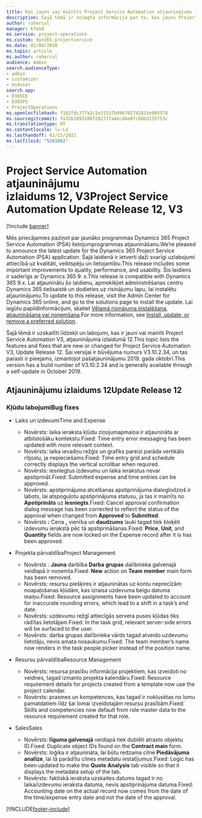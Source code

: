```yaml
---
title: Kas jauns vai mainīts Project Service Automation atjauninājumu izlaidumā 12, V3
description: Šajā tēmā ir sniegta informācija par to, kas jauns Project Service Automation atjauninājuma izlaidumā 12, 3. versijā
author: ruhercul
manager: kfend
ms.service: project-operations
ms.custom: dyn365-projectservice
ms.date: 02/04/2020
ms.topic: article
ms.author: ruhercul
audience: Admin
search.audienceType:
- admin
- customizer
- enduser
search.app:
- D365CE
- D365PS
- ProjectOperations
ms.openlocfilehash: f1b2fdc37fa2c2e31537b89b7027d2833e905578
ms.sourcegitcommit: fa32b1893286f20271fa4ec4be8fc68bd135f53c
ms.translationtype: HT
ms.contentlocale: lv-LV
ms.lasthandoff: 02/15/2021
ms.locfileid: "5281082"
---
```

# <a name="project-service-automation-update-release-12-v3"></a><span data-ttu-id="c4c05-103">Project Service Automation atjauninājumu izlaidums 12, V3</span><span class="sxs-lookup"><span data-stu-id="c4c05-103">Project Service Automation Update Release 12, V3</span></span>

[!include [banner](../includes/psa-now-project-operations.md)]

<span data-ttu-id="c4c05-104">Mēs priecājamies paziņot par jaunāko programmas Dynamics 365 Project Service Automation (PSA) lietojumprogrammas atjaunināšanu.</span><span class="sxs-lookup"><span data-stu-id="c4c05-104">We’re pleased to announce the latest update for the Dynamics 365 Project Service Automation (PSA) application.</span></span> <span data-ttu-id="c4c05-105">Šajā laidienā ir ietverti daži svarīgi uzlabojumi attiecībā uz kvalitāti, veiktspēju un lietojamību.</span><span class="sxs-lookup"><span data-stu-id="c4c05-105">This release includes some important improvements to quality, performance, and usability.</span></span> <span data-ttu-id="c4c05-106">Šis laidiens ir saderīgs ar Dynamics 365 9. x.</span><span class="sxs-lookup"><span data-stu-id="c4c05-106">This release is compatible with Dynamics 365 9.x.</span></span> <span data-ttu-id="c4c05-107">Lai atjauninātu šo laidienu, apmeklējiet administrēšanas centru Dynamics 365 tiešsaistē un dodieties uz risinājumu lapu, lai instalētu atjauninājumu.</span><span class="sxs-lookup"><span data-stu-id="c4c05-107">To update to this release, visit the Admin Center for Dynamics 365 online, and go to the solutions page to install the update.</span></span> <span data-ttu-id="c4c05-108">Lai iegūtu papildinformācijum, skatiet [Vēlamā risinājuma instalēšana, atjaunināšana vai noņemšana](https://docs.microsoft.com/power-platform/admin/install-remove-preferred-solution).</span><span class="sxs-lookup"><span data-stu-id="c4c05-108">For more information, see [Install, update, or remove a preferred solution](https://docs.microsoft.com/power-platform/admin/install-remove-preferred-solution).</span></span>

<span data-ttu-id="c4c05-109">Šajā tēmā ir uzskaitīti līdzekļi un labojumi, kas ir jauni vai mainīti Project Service Automation V3, atjauninājuma izlaidumā 12.</span><span class="sxs-lookup"><span data-stu-id="c4c05-109">This topic lists the features and fixes that are new or changed for Project Service Automation V3, Update Release 12.</span></span> <span data-ttu-id="c4c05-110">Šai versijai ir būvējuma numurs V3.10.2.34, un tas parasti ir pieejams, izmantojot pašatjauninājumu 2019. gada oktobrī.</span><span class="sxs-lookup"><span data-stu-id="c4c05-110">This version has a build number of V3.10.2.34 and is generally available through a self-update in October 2019.</span></span>

## <a name="update-release-12"></a><span data-ttu-id="c4c05-111">Atjauninājumu izlaidums 12</span><span class="sxs-lookup"><span data-stu-id="c4c05-111">Update Release 12</span></span>

### <a name="bug-fixes"></a><span data-ttu-id="c4c05-112">Kļūdu labojumi</span><span class="sxs-lookup"><span data-stu-id="c4c05-112">Bug fixes</span></span>

- <span data-ttu-id="c4c05-113">Laiks un izdevumi</span><span class="sxs-lookup"><span data-stu-id="c4c05-113">Time and Expense</span></span>

    - <span data-ttu-id="c4c05-114">Novērsts: laika ieraksta kļūdu ziņojumapmaiņa ir atjaunināta ar atbilstošāku kontekstu.</span><span class="sxs-lookup"><span data-stu-id="c4c05-114">Fixed: Time entry error messaging has been updated with more relevant context.</span></span>
    - <span data-ttu-id="c4c05-115">Novērsts: laika ievadņu režģis un grafiks pareizi parāda vertikālo ritjoslu, ja nepieciešams.</span><span class="sxs-lookup"><span data-stu-id="c4c05-115">Fixed: Time entry grid and schedule correctly displays the vertical scrollbar when required.</span></span>
    - <span data-ttu-id="c4c05-116">Novērsts: iesniegtus izdevumu un laika ierakstus nevar apstiprināt.</span><span class="sxs-lookup"><span data-stu-id="c4c05-116">Fixed: Submitted expense and time entries can be approved.</span></span>
    - <span data-ttu-id="c4c05-117">Novērsts: apstiprinājuma atcelšanas apstiprinājuma dialoglodziņš ir labots, lai atspoguļotu apstiprinājuma statusu, ja tas ir mainīts no **Apstiprināts** uz **Iesniegts**.</span><span class="sxs-lookup"><span data-stu-id="c4c05-117">Fixed: Cancel approval confirmation dialog message has been corrected to reflect the status of the approval when changed from **Approved** to **Submitted**.</span></span>
    - <span data-ttu-id="c4c05-118">Novērsts **:** Cena **,** vienība un **daudzums** lauki tagad tiek bloķēti izdevumu ierakstā pēc tā apstiprināšanas.</span><span class="sxs-lookup"><span data-stu-id="c4c05-118">Fixed: **Price**, **Unit**, and **Quantity** fields are now locked on the Expense record after it is has been approved.</span></span>

- <span data-ttu-id="c4c05-119">Projekta pārvaldība</span><span class="sxs-lookup"><span data-stu-id="c4c05-119">Project Management</span></span>

    - <span data-ttu-id="c4c05-120">Novērsts : **Jauna** darbība **Darba grupas** dalībnieka galvenajā veidlapā ir noņemta.</span><span class="sxs-lookup"><span data-stu-id="c4c05-120">Fixed: **New** action on **Team member** main form has been removed.</span></span>
    - <span data-ttu-id="c4c05-121">Novērsts: resursu piešķires ir atjauninātas uz kontu neprecīzām noapaļošanas kļūdām, kas izraisa uzdevuma beigu datuma maiņu.</span><span class="sxs-lookup"><span data-stu-id="c4c05-121">Fixed: Resource assignments have been updated to account for inaccurate rounding errors, which lead to a shift in a task’s end date.</span></span>
    - <span data-ttu-id="c4c05-122">Novērsts: uzdevumu režģī attiecīgās servera puses kļūdas tiks rādītas lietotājam.</span><span class="sxs-lookup"><span data-stu-id="c4c05-122">Fixed: In the task grid, relevant server-side errors will be surfaced to the user.</span></span>
    - <span data-ttu-id="c4c05-123">Novērsts: darba grupas dalībnieka vārds tagad atveido uzdevumu lietotāju, nevis amata nosaukumu.</span><span class="sxs-lookup"><span data-stu-id="c4c05-123">Fixed: The team member’s name now renders in the task people picker instead of the position name.</span></span>

- <span data-ttu-id="c4c05-124">Resursu pārvaldība</span><span class="sxs-lookup"><span data-stu-id="c4c05-124">Resource Management</span></span>

    - <span data-ttu-id="c4c05-125">Novērsts: resursa prasību informācija projektiem, kas izveidoti no veidnes, tagad izmanto projekta kalendāru.</span><span class="sxs-lookup"><span data-stu-id="c4c05-125">Fixed: Resource requirement details for projects created from a template now use the project calendar.</span></span>
    - <span data-ttu-id="c4c05-126">Novērsts: prasmes un kompetences, kas tagad ir noklusētas no lomu pamatdatiem līdz šai lomai izveidotajām resursu prasībām.</span><span class="sxs-lookup"><span data-stu-id="c4c05-126">Fixed: Skills and competencies now default from role master data to the resource requirement created for that role.</span></span>

- <span data-ttu-id="c4c05-127">Sales</span><span class="sxs-lookup"><span data-stu-id="c4c05-127">Sales</span></span>

    - <span data-ttu-id="c4c05-128">Novērsts: **līguma galvenajā** veidlapā tiek dublēti atrasto objektu ID.</span><span class="sxs-lookup"><span data-stu-id="c4c05-128">Fixed: Duplicate object IDs found on the **Contract main** form.</span></span>
    - <span data-ttu-id="c4c05-129">Novērsts: loģika ir atjaunināta, lai būtu redzama cilne **Piedāvājuma analīze**, lai tā parādītu cilnes metadatu iestatījumus.</span><span class="sxs-lookup"><span data-stu-id="c4c05-129">Fixed: Logic has been updated to make the **Quote Analysis** tab visible so that it displays the metadata setup of the tab.</span></span>
    - <span data-ttu-id="c4c05-130">Novērsts: faktiskā ieraksta uzskaites datums tagad ir no laika/izdevumu ieraksta datuma, nevis apstiprinājuma datuma.</span><span class="sxs-lookup"><span data-stu-id="c4c05-130">Fixed: Accounting date on the actual record now comes from the date of the time/expense entry date and not the date of the approval.</span></span>


[!INCLUDE[footer-include](../includes/footer-banner.md)]